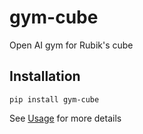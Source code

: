 # gym-cube
Open AI gym for Rubik's cube

## Installation
```
pip install gym-cube
```

See [Usage](https://colab.research.google.com/drive/12xXDC96ekRgBtmyKlhlvDkQrGo2MJHeZ) for more details
